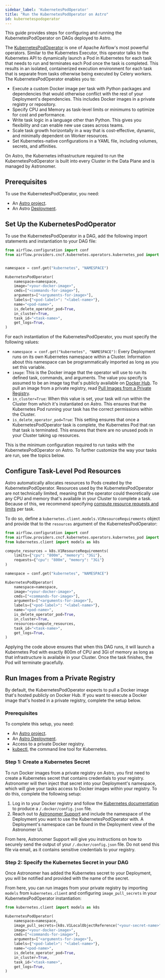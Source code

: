 ```yaml
---
sidebar_label: 'KubernetesPodOperator'
title: "Run the KubernetesPodOperator on Astro"
id: kubernetespodoperator
---
```


This guide provides steps for configuring and running the KubernetesPodOperator on DAGs deployed to Astro.

The [KubernetesPodOperator](https://airflow.apache.org/docs/apache-airflow-providers-cncf-kubernetes/stable/operators.html) is one of Apache Airflow's most powerful operators. Similar to the Kubernetes Executor, this operator talks to the Kubernetes API to dynamically launch a Pod in Kubernetes for each task that needs to run and terminates each Pod once the task is completed. This results in an isolated, containerized execution environment for each task that is separate from tasks otherwise being executed by Celery workers. The KubernetesPodOperator enables you to:

- Execute a custom Docker image per task with Python packages and dependencies that would otherwise conflict with the rest of your Deployment's dependencies. This includes Docker images in a private registry or repository.
- Specify CPU and Memory as task-level limits or minimums to optimize for cost and performance.
- Write task logic in a language other than Python. This gives you flexibility and can enable new use cases across teams.
- Scale task growth horizontally in a way that is cost-effective, dynamic, and minimally dependent on Worker resources.
- Set Kubernetes-native configurations in a YAML file, including volumes, secrets, and affinities.

On Astro, the Kubernetes infrastructure required to run the KubernetesPodOperator is built into every Cluster in the Data Plane and is managed by Astronomer.

## Prerequisites

To use the KubernetesPodOperator, you need:

- An [Astro project](create-project.md).
- An Astro [Deployment](configure-deployment.md).

## Set Up the KubernetesPodOperator

To use the KubernetesPodOperator in a DAG, add the following import statements and instantiation to your DAG file:

```python
from airflow.configuration import conf
from airflow.providers.cncf.kubernetes.operators.kubernetes_pod import KubernetesPodOperator


namespace = conf.get("kubernetes", "NAMESPACE")

KubernetesPodOperator(
    namespace=namespace,
    image="<your-docker-image>",
    cmds=["<commands-for-image>"],
    arguments=["<arguments-for-image>"],
    labels={"<pod-label>": "<label-name>"},
    name="<pod-name>",
    is_delete_operator_pod=True,
    in_cluster=True,
    task_id="<task-name>",
    get_logs=True,
)
```

For each instantiation of the KubernetesPodOperator, you must specify the following values:

- `namespace = conf.get("kubernetes", "NAMESPACE")`: Every Deployment runs on its own Kubernetes namespace within a Cluster. Information about this namespace can be programmatically imported as long as you set this variable.
- `image`: This is the Docker image that the operator will use to run its defined task, commands, and arguments. The value you specify is assumed to be an image tag that's publicly available on [Docker Hub](https://hub.docker.com/). To pull an image from a private registry, read [Pull Images from a Private Registry](kubernetespodoperator.md#run-images-from-a-private-registry).
- `in_cluster=True`: When this value is set, your task will run within the Cluster from which it's instantiated on Astro. This ensures that the Kubernetes Pod running your task has the correct permissions within the Cluster.
- `is_delete_operator_pod=True`: This setting ensures that once a KubernetesPodOperator task is complete, the Kubernetes Pod that ran that task is terminated. This ensures that there are no unused pods in your Cluster taking up resources.

This is the minimum configuration required to run tasks with the KubernetesPodOperator on Astro. To further customize the way your tasks are run, see the topics below.

## Configure Task-Level Pod Resources

Astro automatically allocates resources to Pods created by the KubernetesPodOperator. Resources used by the KubernetesPodOperator are not technically limited, meaning that the operator could theoretically use any CPU and memory that's available in your Cluster to complete a task. Because of this, we recommend specifying [compute resource requests and limits](https://kubernetes.io/docs/concepts/configuration/manage-resources-containers/) per task.

To do so, define a `kubernetes.client.models.V1ResourceRequirements` object and provide that to the `resources` argument of the KubernetesPodOperator:

```python {20}
from airflow.configuration import conf
from airflow.providers.cncf.kubernetes.operators.kubernetes_pod import KubernetesPodOperator
from kubernetes.client import models as k8s

compute_resources = k8s.V1ResourceRequirements(
    limits={"cpu": "800m", "memory": "3Gi"},
    requests={"cpu": "800m", "memory": "3Gi"}
)

namespace = conf.get("kubernetes", "NAMESPACE")

KubernetesPodOperator(
    namespace=namespace,
    image="<your-docker-image>",
    cmds=["<commands-for-image>"],
    arguments=["<arguments-for-image>"],
    labels={"<pod-label>": "<label-name>"},
    name="<pod-name>",
    is_delete_operator_pod=True,
    in_cluster=True,
    resources=compute_resources,
    task_id="<task-name>",
    get_logs=True,
)
```

Applying the code above ensures that when this DAG runs, it will launch a Kubernetes Pod with exactly 800m of CPU and 3Gi of memory as long as that infrastructure is available in your Cluster. Once the task finishes, the Pod will terminate gracefully.

## Run Images from a Private Registry

By default, the KubernetesPodOperator expects to pull a Docker image that's hosted publicly on Docker Hub. If you want to execute a Docker image that's hosted in a private registry, complete the setup below.

### Prerequisites

To complete this setup, you need:

- An [Astro project](create-project.md).
- An [Astro Deployment](configure-deployment.md).
- Access to a private Docker registry.
- [kubectl](https://kubernetes.io/docs/reference/kubectl/), the command line tool for Kubernetes.

### Step 1: Create a Kubernetes Secret

To run Docker images from a private registry on Astro, you first need to create a Kubernetes secret that contains credentials to your registry. Astronomer will then inject that secret into your Deployment's namespace, which will give your tasks access to Docker images within your registry. To do this, complete the following setup:

1. Log in to your Docker registry and follow the [Kubernetes documentation](https://kubernetes.io/docs/tasks/configure-pod-container/pull-image-private-registry/#log-in-to-docker-hub) to produce a `/.docker/config.json` file.
2. Reach out to [Astronomer Support](https://support.astronomer.io) and include the namespace of the Deployment you want to use the KubernetesPodOperator with. A Deployment's namespace can be found in the Deployment view of the Astronomer UI.

From here, Astronomer Support will give you instructions on how to securely send the output of your `/.docker/config.json` file. Do not send this file via email, as it contains sensitive credentials to your registry.

### Step 2: Specify the Kubernetes Secret in your DAG

Once Astronomer has added the Kubernetes secret to your Deployment, you will be notified and provided with the name of the secret.

From here, you can run images from your private registry by importing `models` from `kubernetes.client` and configuring `image_pull_secrets` in your KubernetesPodOperator instantiation:

```python {1,5}
from kubernetes.client import models as k8s

KubernetesPodOperator(
    namespace=namespace,
    image_pull_secrets=[k8s.V1LocalObjectReference("<your-secret-name>")],
    image="<your-docker-image>",
    cmds=["<commands-for-image>"],
    arguments=["<arguments-for-image>"],
    labels={"<pod-label>": "<label-name>"},
    name="<pod-name>",
    is_delete_operator_pod=True,
    in_cluster=True,
    task_id="<task-name>",
    get_logs=True,
)
```
